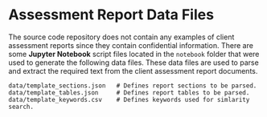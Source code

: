 # Assessment Report Data Files

The source code repository does not contain any examples of client assessment reports
since they contain confidential information.  There are some **Jupyter Notebook** script 
files located in the `notebook` folder that were used to generate the following data files.
These data files are used to parse and extract the required text from the client assessment 
report documents.

    data/template_sections.json   # Defines report sections to be parsed.
    data/template_tables.json     # Defines report tables to be parsed.
    data/template_keywords.csv    # Defines keywords used for simlarity search.
